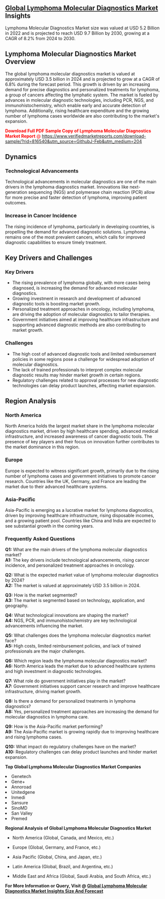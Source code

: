 <h2><a href="https://www.verifiedmarketreports.com/download-sample/?rid=816540&amp;utm_source=GithubJ&amp;utm_medium=204" target="_blank">Global Lymphoma Molecular Diagnostics Market</a> Insights</h2><p>Lymphoma Molecular Diagnostics Market size was valued at USD 5.2 Billion in 2022 and is projected to reach USD 9.7 Billion by 2030, growing at a CAGR of 8.2% from 2024 to 2030.</p><p> <h2>Lymphoma Molecular Diagnostics Market Overview</h2> <p>The global lymphoma molecular diagnostics market is valued at approximately USD 3.5 billion in 2024 and is projected to grow at a CAGR of 6.8% during the forecast period. This growth is driven by an increasing demand for precise diagnostics and personalized treatments for lymphoma, a group of cancers affecting the lymphatic system. The market is fueled by advances in molecular diagnostic technologies, including PCR, NGS, and immunohistochemistry, which enable early and accurate detection of lymphoma. Additionally, rising healthcare expenditure and the growing number of lymphoma cases worldwide are also contributing to the market's expansion. <p><span class=""><span style="color: #ff0000;"><strong>Download Full PDF Sample Copy of Lymphoma Molecular Diagnostics Market Report</strong> @ </span><a href="https://www.verifiedmarketreports.com/download-sample/?rid=816540&amp;utm_source=GithubJ-Feb&amp;utm_medium=204" target="_blank">https://www.verifiedmarketreports.com/download-sample/?rid=816540&amp;utm_source=GithubJ-Feb&amp;utm_medium=204</a></span></p></p> <h2>Dynamics</h2> <h3>Technological Advancements</h3> <p>Technological advancements in molecular diagnostics are one of the main drivers in the lymphoma diagnostics market. Innovations like next-generation sequencing (NGS) and polymerase chain reaction (PCR) allow for more precise and faster detection of lymphoma, improving patient outcomes.</p> <h3>Increase in Cancer Incidence</h3> <p>The rising incidence of lymphoma, particularly in developing countries, is propelling the demand for advanced diagnostic solutions. Lymphoma remains one of the most prevalent cancers, which calls for improved diagnostic capabilities to ensure timely treatment.</p> <h2>Key Drivers and Challenges</h2> <h3>Key Drivers</h3> <ul> <li>The rising prevalence of lymphoma globally, with more cases being diagnosed, is increasing the demand for advanced molecular diagnostics.</li> <li>Growing investment in research and development of advanced diagnostic tools is boosting market growth.</li> <li>Personalized treatment approaches in oncology, including lymphoma, are driving the adoption of molecular diagnostics to tailor therapies.</li> <li>Government initiatives aimed at improving healthcare infrastructure and supporting advanced diagnostic methods are also contributing to market growth.</li> </ul> <h3>Challenges</h3> <ul> <li>The high cost of advanced diagnostic tools and limited reimbursement policies in some regions pose a challenge for widespread adoption of molecular diagnostics.</li> <li>The lack of trained professionals to interpret complex molecular diagnostic results may hinder market growth in certain regions.</li> <li>Regulatory challenges related to approval processes for new diagnostic technologies can delay product launches, affecting market expansion.</li> </ul> <h2>Region Analysis</h2> <h3>North America</h3> <p>North America holds the largest market share in the lymphoma molecular diagnostics market, driven by high healthcare spending, advanced medical infrastructure, and increased awareness of cancer diagnostic tools. The presence of key players and their focus on innovation further contributes to the market dominance in this region.</p> <h3>Europe</h3> <p>Europe is expected to witness significant growth, primarily due to the rising number of lymphoma cases and government initiatives to promote cancer research. Countries like the UK, Germany, and France are leading the market due to their advanced healthcare systems.</p> <h3>Asia-Pacific</h3> <p>Asia-Pacific is emerging as a lucrative market for lymphoma diagnostics, driven by improving healthcare infrastructure, rising disposable incomes, and a growing patient pool. Countries like China and India are expected to see substantial growth in the coming years.</p> <h3>Frequently Asked Questions</h3> <p><strong>Q1:</strong> What are the main drivers of the lymphoma molecular diagnostics market? <br><strong>A1:</strong> The key drivers include technological advancements, rising cancer incidence, and personalized treatment approaches in oncology.</p> <p><strong>Q2:</strong> What is the expected market value of lymphoma molecular diagnostics by 2024? <br><strong>A2:</strong> The market is valued at approximately USD 3.5 billion in 2024.</p> <p><strong>Q3:</strong> How is the market segmented? <br><strong>A3:</strong> The market is segmented based on technology, application, and geography.</p> <p><strong>Q4:</strong> What technological innovations are shaping the market? <br><strong>A4:</strong> NGS, PCR, and immunohistochemistry are key technological advancements influencing the market.</p> <p><strong>Q5:</strong> What challenges does the lymphoma molecular diagnostics market face? <br><strong>A5:</strong> High costs, limited reimbursement policies, and lack of trained professionals are the major challenges.</p> <p><strong>Q6:</strong> Which region leads the lymphoma molecular diagnostics market? <br><strong>A6:</strong> North America leads the market due to advanced healthcare systems and high investment in diagnostic technologies.</p> <p><strong>Q7:</strong> What role do government initiatives play in the market? <br><strong>A7:</strong> Government initiatives support cancer research and improve healthcare infrastructure, driving market growth.</p> <p><strong>Q8:</strong> Is there a demand for personalized treatments in lymphoma diagnostics? <br><strong>A8:</strong> Yes, personalized treatment approaches are increasing the demand for molecular diagnostics in lymphoma care.</p> <p><strong>Q9:</strong> How is the Asia-Pacific market performing? <br><strong>A9:</strong> The Asia-Pacific market is growing rapidly due to improving healthcare and rising lymphoma cases.</p> <p><strong>Q10:</strong> What impact do regulatory challenges have on the market? <br><strong>A10:</strong> Regulatory challenges can delay product launches and hinder market expansion.</p> </p><p><strong>Top Global Lymphoma Molecular Diagnostics Market Companies</strong></p><div data-test-id=""><p><li>Genetech</li><li> Gene+</li><li> Annoroad</li><li> Unitedgene</li><li> Inmedi</li><li> Sansure</li><li> SinoMD</li><li> San Valley</li><li> Premed</li></p><div><strong>Regional Analysis of&nbsp;Global Lymphoma Molecular Diagnostics Market</strong></div><ul><li dir="ltr"><p dir="ltr">North America&nbsp;(Global, Canada, and Mexico, etc.)</p></li><li dir="ltr"><p dir="ltr">Europe (Global, Germany, and France, etc.)</p></li><li dir="ltr"><p dir="ltr">Asia Pacific&nbsp;(Global, China, and Japan, etc.)</p></li><li dir="ltr"><p dir="ltr">Latin America&nbsp;(Global, Brazil, and Argentina, etc.)</p></li><li dir="ltr">Middle East and Africa&nbsp;(Global, Saudi Arabia, and South Africa, etc.)</li></ul><p><strong>For More Information or Query, Visit @&nbsp;</strong><strong><a href="https://www.verifiedmarketreports.com/product/lymphoma-molecular-diagnostics-market/?utm_source=GithubJ&amp;utm_medium=204" target="_blank">Global Lymphoma Molecular Diagnostics Market Insights Size And Forecast</a></strong></p></div>

